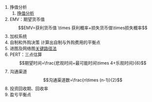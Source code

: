 1. 挣值分析
	1. [挣值分析](挣值分析.md)
2. EMV：期望货币值
$$EMV=获利货币值 \times 获利概率+损失货币值\times损失概率$$
1. 加权系统
2. 自制和外购决策
计算出自制与外购费用的平衡点
4. 进图及网络图[关键路径法](关键路径法.md)
5. PERT：三点估算
 $$期望时间=\frac{悲观时间+最可能时间\times 4+乐观时间}{6}$$
6. 沟通渠道
$$沟通渠道数=\frac{n\times (n-1)}{2}$$
7. 投资回收期、回收率
8. 盈亏平衡点